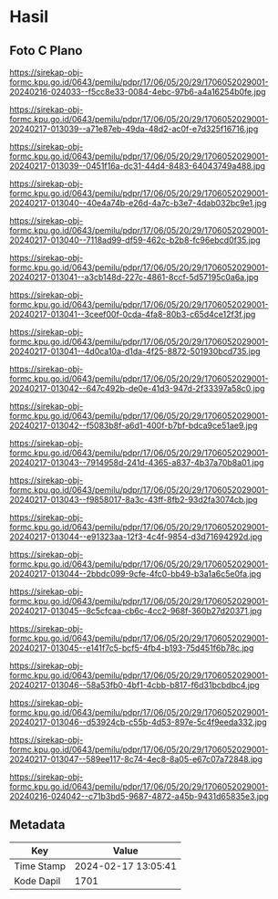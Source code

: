 # Hasil

## Foto C Plano

https://sirekap-obj-formc.kpu.go.id/0643/pemilu/pdpr/17/06/05/20/29/1706052029001-20240216-024033--f5cc8e33-0084-4ebc-97b6-a4a16254b0fe.jpg

https://sirekap-obj-formc.kpu.go.id/0643/pemilu/pdpr/17/06/05/20/29/1706052029001-20240217-013039--a71e87eb-49da-48d2-ac0f-e7d325f16716.jpg

https://sirekap-obj-formc.kpu.go.id/0643/pemilu/pdpr/17/06/05/20/29/1706052029001-20240217-013039--0451f16a-dc31-44d4-8483-64043749a488.jpg

https://sirekap-obj-formc.kpu.go.id/0643/pemilu/pdpr/17/06/05/20/29/1706052029001-20240217-013040--40e4a74b-e26d-4a7c-b3e7-4dab032bc9e1.jpg

https://sirekap-obj-formc.kpu.go.id/0643/pemilu/pdpr/17/06/05/20/29/1706052029001-20240217-013040--7118ad99-df59-462c-b2b8-fc96ebcd0f35.jpg

https://sirekap-obj-formc.kpu.go.id/0643/pemilu/pdpr/17/06/05/20/29/1706052029001-20240217-013041--a3cb148d-227c-4861-8ccf-5d57195c0a6a.jpg

https://sirekap-obj-formc.kpu.go.id/0643/pemilu/pdpr/17/06/05/20/29/1706052029001-20240217-013041--3ceef00f-0cda-4fa8-80b3-c65d4ce12f3f.jpg

https://sirekap-obj-formc.kpu.go.id/0643/pemilu/pdpr/17/06/05/20/29/1706052029001-20240217-013041--4d0ca10a-d1da-4f25-8872-501930bcd735.jpg

https://sirekap-obj-formc.kpu.go.id/0643/pemilu/pdpr/17/06/05/20/29/1706052029001-20240217-013042--647c492b-de0e-41d3-947d-2f33397a58c0.jpg

https://sirekap-obj-formc.kpu.go.id/0643/pemilu/pdpr/17/06/05/20/29/1706052029001-20240217-013042--f5083b8f-a6d1-400f-b7bf-bdca9ce51ae9.jpg

https://sirekap-obj-formc.kpu.go.id/0643/pemilu/pdpr/17/06/05/20/29/1706052029001-20240217-013043--7914958d-241d-4365-a837-4b37a70b8a01.jpg

https://sirekap-obj-formc.kpu.go.id/0643/pemilu/pdpr/17/06/05/20/29/1706052029001-20240217-013043--f9858017-8a3c-43ff-8fb2-93d2fa3074cb.jpg

https://sirekap-obj-formc.kpu.go.id/0643/pemilu/pdpr/17/06/05/20/29/1706052029001-20240217-013044--e91323aa-12f3-4c4f-9854-d3d71694292d.jpg

https://sirekap-obj-formc.kpu.go.id/0643/pemilu/pdpr/17/06/05/20/29/1706052029001-20240217-013044--2bbdc099-9cfe-4fc0-bb49-b3a1a6c5e0fa.jpg

https://sirekap-obj-formc.kpu.go.id/0643/pemilu/pdpr/17/06/05/20/29/1706052029001-20240217-013045--8c5cfcaa-cb6c-4cc2-968f-360b27d20371.jpg

https://sirekap-obj-formc.kpu.go.id/0643/pemilu/pdpr/17/06/05/20/29/1706052029001-20240217-013045--e141f7c5-bcf5-4fb4-b193-75d451f6b78c.jpg

https://sirekap-obj-formc.kpu.go.id/0643/pemilu/pdpr/17/06/05/20/29/1706052029001-20240217-013046--58a53fb0-4bf1-4cbb-b817-f6d31bcbdbc4.jpg

https://sirekap-obj-formc.kpu.go.id/0643/pemilu/pdpr/17/06/05/20/29/1706052029001-20240217-013046--d53924cb-c55b-4d53-897e-5c4f9eeda332.jpg

https://sirekap-obj-formc.kpu.go.id/0643/pemilu/pdpr/17/06/05/20/29/1706052029001-20240217-013047--589ee117-8c74-4ec8-8a05-e67c07a72848.jpg

https://sirekap-obj-formc.kpu.go.id/0643/pemilu/pdpr/17/06/05/20/29/1706052029001-20240216-024042--c71b3bd5-9687-4872-a45b-9431d65835e3.jpg


## Metadata

| Key        | Value               |
| ---------- | ------------------- |
| Time Stamp | 2024-02-17 13:05:41 |
| Kode Dapil | 1701                |



